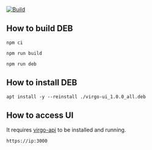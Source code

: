 [![Build](https://github.com/univrs-cloud/virgo-ui/actions/workflows/build-and-release.yml/badge.svg)](https://github.com/univrs-cloud/virgo-ui/actions/workflows/build-and-release.yml)

How to build DEB
---
`npm ci`

`npm run build`

`npm run deb`


How to install DEB
---
`apt install -y --reinstall ./virgo-ui_1.0.0_all.deb`


How to access UI
---
It requires [virgo-api](https://github.com/univrs-cloud/virgo-api) to be installed and running.

`https://ip:3000`
